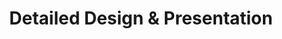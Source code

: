 ---
id: 'featured-service-05'
subTitle: 'Architectural '
title: 'Detailed Design & Presentation'
excerpt: 'Once we have refined the concepts to align with your vision,we will create a comprehensive design presentation .This will include detailed floor plans, 3D renderings ,material samples , color schemes, and furniture options, giving you a clear picture of the final result.'
image: '/images/furniture/colaboration (1).jpg'
altImage: 'Featured Service Image'
path: '/about'
buttonText: 'Book a Consultation'
buttonText1: 'Get in touch'
---